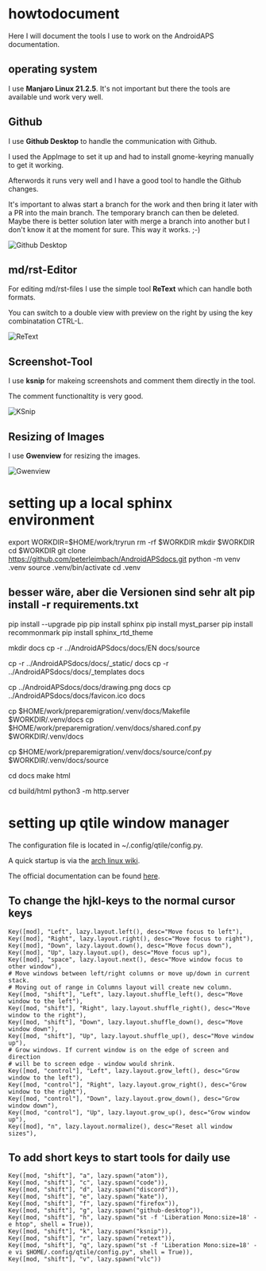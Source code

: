 # howtodocument

Here I will document the tools I use to  work on the AndroidAPS documentation.
 
## operating system
I use **Manjaro Linux 21.2.5**. It's not important but there the tools are available und work very well.

## Github
I use **Github Desktop** to handle the communication with Github.

I used the AppImage to set it up and had to install gnome-keyring manually to get it working.

Afterwords it runs very well and I have a good tool to handle the Github changes.

It's important to alwas start a branch for the work and then bring it later with a PR into the main branch.
The temporary branch can then be deleted. Maybe there is better solution later with merge a branch into another but I don't know it at the moment for sure. This way it works. ;-)

![Github Desktop](githup-desktop.png)


## md/rst-Editor
For editing md/rst-files I use the simple tool **ReText** which can handle both formats.

You can switch to a double view with preview on the right by using the key combinatation CTRL-L.

![ReText](retext.png)


## Screenshot-Tool
I use **ksnip** for makeing screenshots and comment them directly in the tool.

The comment functionaltity is very good.

![KSnip](ksnip.png)

## Resizing of Images
I use **Gwenview** for resizing the images.

![Gwenview](gwenview.png)

# setting up a local sphinx environment

export WORKDIR=$HOME/work/tryrun
rm -rf $WORKDIR
mkdir $WORKDIR
cd $WORKDIR
git clone https://github.com/peterleimbach/AndroidAPSdocs.git
python -m venv .venv 
source .venv/bin/activate 
cd .venv

## besser wäre, aber die Versionen sind sehr alt pip install -r requirements.txt
pip install --upgrade pip
pip install sphinx
pip install myst_parser
pip install recommonmark
pip install sphinx_rtd_theme

mkdir docs
cp -r ../AndroidAPSdocs/docs/EN docs/source

cp -r ../AndroidAPSdocs/docs/_static/ docs
cp -r ../AndroidAPSdocs/docs/_templates docs

cp ../AndroidAPSdocs/docs/drawing.png docs
cp ../AndroidAPSdocs/docs/favicon.ico docs

cp $HOME/work/preparemigration/.venv/docs/Makefile $WORKDIR/.venv/docs
cp $HOME/work/preparemigration/.venv/docs/shared.conf.py $WORKDIR/.venv/docs

cp $HOME/work/preparemigration/.venv/docs/source/conf.py $WORKDIR/.venv/docs/source

cd docs
make html

cd build/html
python3 -m http.server

# setting up qtile window manager

The configuration file is located in ~/.config/qtile/config.py.

A quick startup is via the [arch linux wiki](https://wiki.archlinux.org/title/Qtile).

The official documentation can be found [here](http://docs.qtile.org/en/stable/).

## To change the hjkl-keys to the normal cursor keys

```
Key([mod], "Left", lazy.layout.left(), desc="Move focus to left"),
Key([mod], "Right", lazy.layout.right(), desc="Move focus to right"),
Key([mod], "Down", lazy.layout.down(), desc="Move focus down"),
Key([mod], "Up", lazy.layout.up(), desc="Move focus up"),
Key([mod], "space", lazy.layout.next(), desc="Move window focus to other window"),
# Move windows between left/right columns or move up/down in current stack.
# Moving out of range in Columns layout will create new column.
Key([mod, "shift"], "Left", lazy.layout.shuffle_left(), desc="Move window to the left"),
Key([mod, "shift"], "Right", lazy.layout.shuffle_right(), desc="Move window to the right"),
Key([mod, "shift"], "Down", lazy.layout.shuffle_down(), desc="Move window down"),
Key([mod, "shift"], "Up", lazy.layout.shuffle_up(), desc="Move window up"),
# Grow windows. If current window is on the edge of screen and direction
# will be to screen edge - window would shrink.
Key([mod, "control"], "Left", lazy.layout.grow_left(), desc="Grow window to the left"),
Key([mod, "control"], "Right", lazy.layout.grow_right(), desc="Grow window to the right"),
Key([mod, "control"], "Down", lazy.layout.grow_down(), desc="Grow window down"),
Key([mod, "control"], "Up", lazy.layout.grow_up(), desc="Grow window up"),
Key([mod], "n", lazy.layout.normalize(), desc="Reset all window sizes"),
```

## To add short keys to start tools for daily use

```
Key([mod, "shift"], "a", lazy.spawn("atom")),
Key([mod, "shift"], "c", lazy.spawn("code")),
Key([mod, "shift"], "d", lazy.spawn("discord")),
Key([mod, "shift"], "e", lazy.spawn("kate")),
Key([mod, "shift"], "f", lazy.spawn("firefox")),
Key([mod, "shift"], "g", lazy.spawn("github-desktop")),
Key([mod, "shift"], "h", lazy.spawn("st -f 'Liberation Mono:size=18' -e htop", shell = True)),
Key([mod, "shift"], "k", lazy.spawn("ksnip")),
Key([mod, "shift"], "r", lazy.spawn("retext")),
Key([mod, "shift"], "q", lazy.spawn("st -f 'Liberation Mono:size=18' -e vi $HOME/.config/qtile/config.py", shell = True)),
Key([mod, "shift"], "v", lazy.spawn("vlc"))
```
